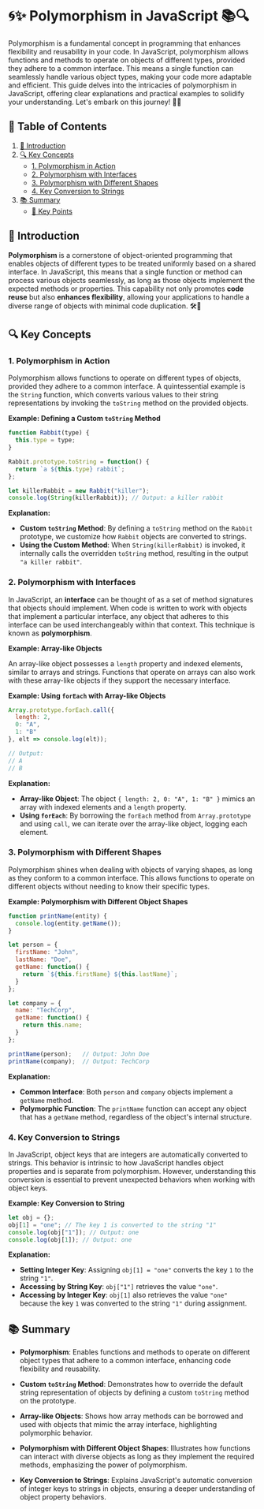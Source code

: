 # 🌀✨ **Polymorphism in JavaScript** 📚🔍

Polymorphism is a fundamental concept in programming that enhances flexibility and reusability in your code. In JavaScript, polymorphism allows functions and methods to operate on objects of different types, provided they adhere to a common interface. This means a single function can seamlessly handle various object types, making your code more adaptable and efficient. This guide delves into the intricacies of polymorphism in JavaScript, offering clear explanations and practical examples to solidify your understanding. Let's embark on this journey! 🚀😊


## 📌 **Table of Contents**

1. [🌟 Introduction](#-introduction)
2. [🔍 Key Concepts](#-key-concepts)
   - [1. Polymorphism in Action](#1-polymorphism-in-action)
   - [2. Polymorphism with Interfaces](#2-polymorphism-with-interfaces)
   - [3. Polymorphism with Different Shapes](#3-polymorphism-with-different-shapes)
   - [4. Key Conversion to Strings](#4-key-conversion-to-strings)
3. [📚 Summary](#-summary)
   - [🔑 Key Points](#-key-points)


## 🌟 Introduction

**Polymorphism** is a cornerstone of object-oriented programming that enables objects of different types to be treated uniformly based on a shared interface. In JavaScript, this means that a single function or method can process various objects seamlessly, as long as those objects implement the expected methods or properties. This capability not only promotes **code reuse** but also **enhances flexibility**, allowing your applications to handle a diverse range of objects with minimal code duplication. 🛠️🔄


## 🔍 Key Concepts

### 1. Polymorphism in Action

Polymorphism allows functions to operate on different types of objects, provided they adhere to a common interface. A quintessential example is the `String` function, which converts various values to their string representations by invoking the `toString` method on the provided objects.

**Example: Defining a Custom `toString` Method**

```javascript
function Rabbit(type) {
  this.type = type;
}

Rabbit.prototype.toString = function() {
  return `a ${this.type} rabbit`;
};

let killerRabbit = new Rabbit("killer");
console.log(String(killerRabbit)); // Output: a killer rabbit
```

**Explanation:**

- **Custom `toString` Method**: By defining a `toString` method on the `Rabbit` prototype, we customize how `Rabbit` objects are converted to strings.
- **Using the Custom Method**: When `String(killerRabbit)` is invoked, it internally calls the overridden `toString` method, resulting in the output `"a killer rabbit"`.

### 2. Polymorphism with Interfaces

In JavaScript, an **interface** can be thought of as a set of method signatures that objects should implement. When code is written to work with objects that implement a particular interface, any object that adheres to this interface can be used interchangeably within that context. This technique is known as **polymorphism**.

**Example: Array-like Objects**

An array-like object possesses a `length` property and indexed elements, similar to arrays and strings. Functions that operate on arrays can also work with these array-like objects if they support the necessary interface.

**Example: Using `forEach` with Array-like Objects**

```javascript
Array.prototype.forEach.call({
  length: 2,
  0: "A",
  1: "B"
}, elt => console.log(elt));

// Output:
// A
// B
```

**Explanation:**

- **Array-like Object**: The object `{ length: 2, 0: "A", 1: "B" }` mimics an array with indexed elements and a `length` property.
- **Using `forEach`**: By borrowing the `forEach` method from `Array.prototype` and using `call`, we can iterate over the array-like object, logging each element.

### 3. Polymorphism with Different Shapes

Polymorphism shines when dealing with objects of varying shapes, as long as they conform to a common interface. This allows functions to operate on different objects without needing to know their specific types.

**Example: Polymorphism with Different Object Shapes**

```javascript
function printName(entity) {
  console.log(entity.getName());
}

let person = {
  firstName: "John",
  lastName: "Doe",
  getName: function() {
    return `${this.firstName} ${this.lastName}`;
  }
};

let company = {
  name: "TechCorp",
  getName: function() {
    return this.name;
  }
};

printName(person);   // Output: John Doe
printName(company);  // Output: TechCorp
```

**Explanation:**

- **Common Interface**: Both `person` and `company` objects implement a `getName` method.
- **Polymorphic Function**: The `printName` function can accept any object that has a `getName` method, regardless of the object's internal structure.

### 4. Key Conversion to Strings

In JavaScript, object keys that are integers are automatically converted to strings. This behavior is intrinsic to how JavaScript handles object properties and is separate from polymorphism. However, understanding this conversion is essential to prevent unexpected behaviors when working with object keys.

**Example: Key Conversion to String**

```javascript
let obj = {};
obj[1] = "one"; // The key 1 is converted to the string "1"
console.log(obj["1"]); // Output: one
console.log(obj[1]); // Output: one
```

**Explanation:**

- **Setting Integer Key**: Assigning `obj[1] = "one"` converts the key `1` to the string `"1"`.
- **Accessing by String Key**: `obj["1"]` retrieves the value `"one"`.
- **Accessing by Integer Key**: `obj[1]` also retrieves the value `"one"` because the key `1` was converted to the string `"1"` during assignment.


## 📚 Summary

- **Polymorphism**: Enables functions and methods to operate on different object types that adhere to a common interface, enhancing code flexibility and reusability.
  
- **Custom `toString` Method**: Demonstrates how to override the default string representation of objects by defining a custom `toString` method on the prototype.
  
- **Array-like Objects**: Shows how array methods can be borrowed and used with objects that mimic the array interface, highlighting polymorphic behavior.
  
- **Polymorphism with Different Object Shapes**: Illustrates how functions can interact with diverse objects as long as they implement the required methods, emphasizing the power of polymorphism.
  
- **Key Conversion to Strings**: Explains JavaScript's automatic conversion of integer keys to strings in objects, ensuring a deeper understanding of object property behaviors.

